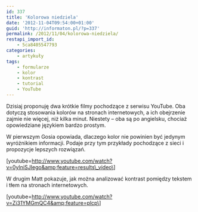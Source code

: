 ```yaml
---
id: 337
title: 'Kolorowa niedziela'
date: '2012-11-04T09:54:00+01:00'
guid: 'http://informaton.pl/?p=337'
permalink: /2012/11/04/kolorowa-niedziela/
restapi_import_id:
    - 5ca8405547793
categories:
    - artykuły
tags:
    - formularze
    - kolor
    - kontrast
    - tutorial
    - YouTube
---
```


Dzisiaj proponuję dwa krótkie filmy pochodzące z serwisu YouTube. Oba dotyczą stosowania kolorów na stronach internetowych, a ich obejrzenie zajmie nie więcej, niż kilka minut. Niestety – oba są po angielsku, chociaż opowiedziane językiem bardzo prostym.

W pierwszym Gosia opowiada, dlaczego kolor nie powinien być jedynym wyróżnikiem informacji. Podaje przy tym przykłady pochodzące z sieci i propozycje lepszych rozwiązań.

\[youtube=http://www.youtube.com/watch?v=0yIniSJIego&amp;feature=results\_video\]

W drugim Matt pokazuje, jak można analizować kontrast pomiędzy tekstem i tłem na stronach internetowych.

\[youtube=http://www.youtube.com/watch?v=Zi31YMGmQC4&amp;feature=plcp\]
